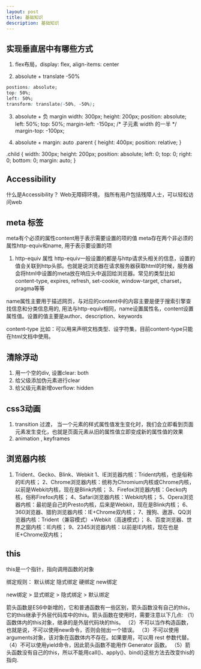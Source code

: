 ```yaml
---
layout: post
title: 基础知识
description: 基础知识
---
```


## 实现垂直居中有哪些方式
1. flex布局，display: flex, align-items: center

2. absolute + translate -50%

```css
postions: absolute;
top: 50%;
left: 50%;
transform: translate(-50%, -50%);
```

3. absolute + 负 margin
 width: 300px;
  height: 200px;
  position: absolute;
  left: 50%;
  top: 50%;
  margin-left: -150px;    /* 子元素 width 的一半 */
  margin-top: -100px;

  4. absolute + margin: auto
.parent {
  height: 400px;
  position: relative;
}

.child {
  width: 300px;
  height: 200px;
  position: absolute;
  left: 0;
  top: 0;
  right: 0;
  bottom: 0;
  margin: auto;
}

## Accessibility
什么是Accessibility？ 
Web无障碍环境， 指所有用户包括残障人士，可以轻松访问web

## meta 标签
meta有个必须的属性content用于表示需要设置的项的值
meta存在两个非必须的属性http-equiv和name, 用于表示要设置的项
1. http-equiv 属性
http-equiv一般设置的都是与http请求头相关的信息，设置的值会关联到http头部。也就是说浏览器在请求服务器获取html的时候，服务器会将html中设置的meta放在响应头中返回给浏览器。常见的类型比如content-type, expires, refresh, set-cookie, window-target, charset， pragma等等

name属性主要用于描述网页，与对应的content中的内容主要是便于搜索引擎查找信息和分类信息用的, 用法与http-equiv相同，name设置属性名，content设置属性值。设置的值主要是author、description、keywords

content-type
比如：<meta http-equiv="content-type" content="text/html charset=utf8">可以用来声明文档类型、设字符集，目前content-type只能在html文档中使用。



## 清除浮动

1. 用一个空的div, 设置clear: both
2. 给父级添加伪元素进行clear
3. 给父级元素新增overflow: hidden

## css3动画

1. transition 过渡， 当一个元素的样式属性值发生变化时，我们会立即看到页面元素发生变化，也就是页面元素从旧的属性值立即变成新的属性值的效果
2. animation  , keyframes


## 浏览器内核
1. Trident、Gecko、Blink、Webkit
1、IE浏览器内核：Trident内核，也是俗称的IE内核；
2、Chrome浏览器内核：统称为Chromium内核或Chrome内核，以前是Webkit内核，现在是Blink内核；
3、Firefox浏览器内核：Gecko内核，俗称Firefox内核；
4、Safari浏览器内核：Webkit内核；
5、Opera浏览器内核：最初是自己的Presto内核，后来是Webkit，现在是Blink内核；
6、360浏览器、猎豹浏览器内核：IE+Chrome双内核；
7、搜狗、遨游、QQ浏览器内核：Trident（兼容模式）+Webkit（高速模式）；
8、百度浏览器、世界之窗内核：IE内核；
9、2345浏览器内核：以前是IE内核，现在也是IE+Chrome双内核；



## this
this是一个指针，指向调用函数的对象

绑定规则：
默认绑定
隐式绑定
硬绑定
new绑定


new绑定 > 显式绑定 > 隐式绑定 > 默认绑定

箭头函数是ES6中新增的，它和普通函数有一些区别，箭头函数没有自己的this，它的this继承于外层代码库中的this。箭头函数在使用时，需要注意以下几点:
（1）函数体内的this对象，继承的是外层代码块的this。
（2）不可以当作构造函数，也就是说，不可以使用new命令，否则会抛出一个错误。
（3）不可以使用arguments对象，该对象在函数体内不存在。如果要用，可以用 rest 参数代替。
（4）不可以使用yield命令，因此箭头函数不能用作 Generator 函数。
（5）箭头函数没有自己的this，所以不能用call()、apply()、bind()这些方法去改变this的指向.







